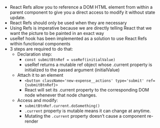 - React Refs allow you to reference a DOM HTML element from within a parent component to give you a direct access 
to modify it without state update.
- React Refs should only be used when they are necessary 
- Using Refs is imperative because we are directly telling React that we want the picture to be painted
in an exact way
- useRef hook has been implemented as a solution to use React Refs within functional components
- 3 steps are required to do that:
    - Declaration step:
      - `const submitBtnRef = useRef(initialValue)`
      - useRef returns a mutable ref object whose .current property is initialized to the passed argument (initialValue)
    - Attach it to an element
      - `<button className='new-expense__actions' type='submit' ref={submitBtnRef}>`
      - React will set its .current property to the corresponding DOM node whenever that node changes.
    - Access and modify:
      - `submitBtnRef.current.doSomething()`
      - `.current` property is mutable means it can change at anytime.
      - Mutating the `.current` property doesn’t cause a component re-render
